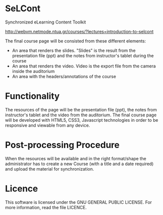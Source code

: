 SeLCont
======

Synchronized eLearning Content Toolkit

<a href="http://webvm.netmode.ntua.gr/courses/?lectures=introduction-to-selcont" target="_blank">http://webvm.netmode.ntua.gr/courses/?lectures=introduction-to-selcont</a>

The final course page will be consisted from these different elements: 
<ul>
<li>An area that renders the slides. "Slides" is the result from the presentation file (ppt) and the notes from instructor's tablet during the course</li>
<li>An area that renders the video. Video is the export file from the camera inside the auditorium</li>
<li>An area with the headers/annotations of the course</li>
</ul>


Functionality
===========
The resources of the page will be the presentation file (ppt), the notes from instructor's tablet and the video from the auditorium. The final course page will be developed with HTML5, CSS3, Javascript technologies in order to be responsive and viewable from any device.


Post-processing Procedure
===================
When the resources will be available and in the right format/shape the administrator has to create a new Course (with a title and a date required) and upload the material for synchronization.  


Licence
========
This software is licensed under the GNU GENERAL PUBLIC LICENSE. For more information, read the file LICENCE.